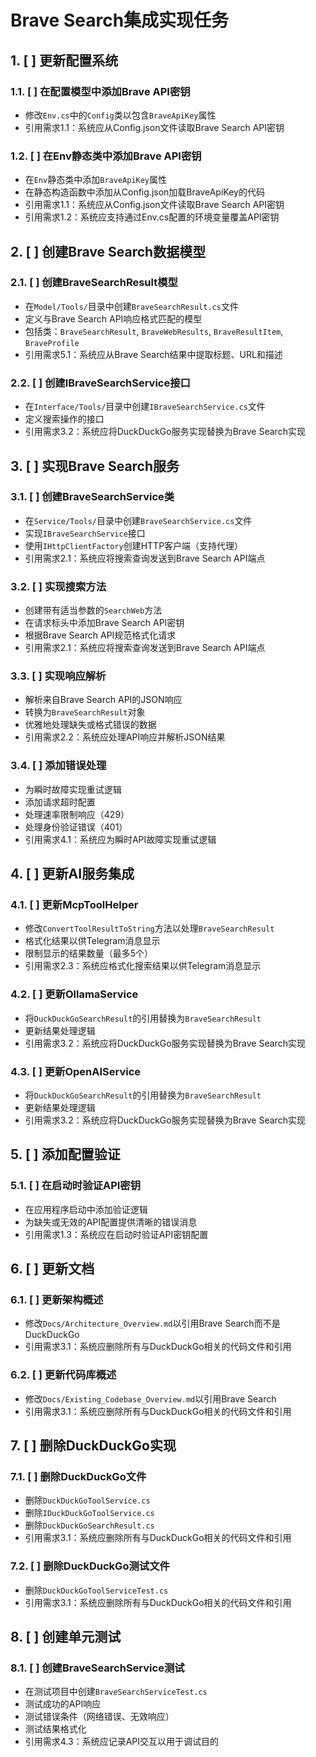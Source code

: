 # Brave Search集成实现任务

## 1. [ ] 更新配置系统
### 1.1. [ ] 在配置模型中添加Brave API密钥
- 修改`Env.cs`中的`Config`类以包含`BraveApiKey`属性
- 引用需求1.1：系统应从Config.json文件读取Brave Search API密钥

### 1.2. [ ] 在Env静态类中添加Brave API密钥
- 在`Env`静态类中添加`BraveApiKey`属性
- 在静态构造函数中添加从Config.json加载BraveApiKey的代码
- 引用需求1.1：系统应从Config.json文件读取Brave Search API密钥
- 引用需求1.2：系统应支持通过Env.cs配置的环境变量覆盖API密钥

## 2. [ ] 创建Brave Search数据模型
### 2.1. [ ] 创建BraveSearchResult模型
- 在`Model/Tools/`目录中创建`BraveSearchResult.cs`文件
- 定义与Brave Search API响应格式匹配的模型
- 包括类：`BraveSearchResult`, `BraveWebResults`, `BraveResultItem`, `BraveProfile`
- 引用需求5.1：系统应从Brave Search结果中提取标题、URL和描述

### 2.2. [ ] 创建IBraveSearchService接口
- 在`Interface/Tools/`目录中创建`IBraveSearchService.cs`文件
- 定义搜索操作的接口
- 引用需求3.2：系统应将DuckDuckGo服务实现替换为Brave Search实现

## 3. [ ] 实现Brave Search服务
### 3.1. [ ] 创建BraveSearchService类
- 在`Service/Tools/`目录中创建`BraveSearchService.cs`文件
- 实现`IBraveSearchService`接口
- 使用`IHttpClientFactory`创建HTTP客户端（支持代理）
- 引用需求2.1：系统应将搜索查询发送到Brave Search API端点

### 3.2. [ ] 实现搜索方法
- 创建带有适当参数的`SearchWeb`方法
- 在请求标头中添加Brave Search API密钥
- 根据Brave Search API规范格式化请求
- 引用需求2.1：系统应将搜索查询发送到Brave Search API端点

### 3.3. [ ] 实现响应解析
- 解析来自Brave Search API的JSON响应
- 转换为`BraveSearchResult`对象
- 优雅地处理缺失或格式错误的数据
- 引用需求2.2：系统应处理API响应并解析JSON结果

### 3.4. [ ] 添加错误处理
- 为瞬时故障实现重试逻辑
- 添加请求超时配置
- 处理速率限制响应（429）
- 处理身份验证错误（401）
- 引用需求4.1：系统应为瞬时API故障实现重试逻辑

## 4. [ ] 更新AI服务集成
### 4.1. [ ] 更新McpToolHelper
- 修改`ConvertToolResultToString`方法以处理`BraveSearchResult`
- 格式化结果以供Telegram消息显示
- 限制显示的结果数量（最多5个）
- 引用需求2.3：系统应格式化搜索结果以供Telegram消息显示

### 4.2. [ ] 更新OllamaService
- 将`DuckDuckGoSearchResult`的引用替换为`BraveSearchResult`
- 更新结果处理逻辑
- 引用需求3.2：系统应将DuckDuckGo服务实现替换为Brave Search实现

### 4.3. [ ] 更新OpenAIService
- 将`DuckDuckGoSearchResult`的引用替换为`BraveSearchResult`
- 更新结果处理逻辑
- 引用需求3.2：系统应将DuckDuckGo服务实现替换为Brave Search实现

## 5. [ ] 添加配置验证
### 5.1. [ ] 在启动时验证API密钥
- 在应用程序启动中添加验证逻辑
- 为缺失或无效的API配置提供清晰的错误消息
- 引用需求1.3：系统应在启动时验证API密钥配置

## 6. [ ] 更新文档
### 6.1. [ ] 更新架构概述
- 修改`Docs/Architecture_Overview.md`以引用Brave Search而不是DuckDuckGo
- 引用需求3.1：系统应删除所有与DuckDuckGo相关的代码文件和引用

### 6.2. [ ] 更新代码库概述
- 修改`Docs/Existing_Codebase_Overview.md`以引用Brave Search
- 引用需求3.1：系统应删除所有与DuckDuckGo相关的代码文件和引用

## 7. [ ] 删除DuckDuckGo实现
### 7.1. [ ] 删除DuckDuckGo文件
- 删除`DuckDuckGoToolService.cs`
- 删除`IDuckDuckGoToolService.cs`
- 删除`DuckDuckGoSearchResult.cs`
- 引用需求3.1：系统应删除所有与DuckDuckGo相关的代码文件和引用

### 7.2. [ ] 删除DuckDuckGo测试文件
- 删除`DuckDuckGoToolServiceTest.cs`
- 引用需求3.1：系统应删除所有与DuckDuckGo相关的代码文件和引用

## 8. [ ] 创建单元测试
### 8.1. [ ] 创建BraveSearchService测试
- 在测试项目中创建`BraveSearchServiceTest.cs`
- 测试成功的API响应
- 测试错误条件（网络错误、无效响应）
- 测试结果格式化
- 引用需求4.3：系统应记录API交互以用于调试目的